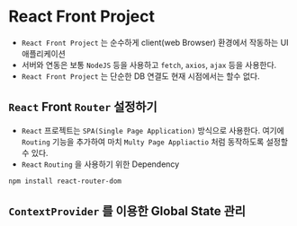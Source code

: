 # React Front Project

- `React Front Project` 는 순수하게 client(web Browser) 환경에서 작동하는 UI 애플리케이션
- 서버와 연동은 보통 `NodeJS` 등을 사용하고 `fetch`, `axios`, `ajax` 등을 사용한다.
- `React Front Project` 는 단순한 DB 연결도 현재 시점에서는 할수 없다.

## `React` Front `Router` 설정하기

- `React` 프로젝트는 `SPA(Single Page Application)` 방식으로 사용한다. 여기에 `Routing` 기능을 추가하여 마치 `Multy Page Appliactio` 처럼 동작하도록 설정할 수 있다.
- `React` `Routing` 을 사용하기 위한 Dependency

```bash
npm install react-router-dom
```

## `ContextProvider` 를 이용한 Global State 관리

